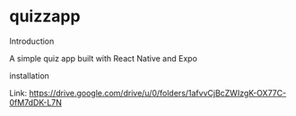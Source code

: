 # quizzapp
Introduction

A simple quiz app built with React Native and Expo

installation

Link: https://drive.google.com/drive/u/0/folders/1afvvCjBcZWIzgK-OX77C-0fM7dDK-L7N
